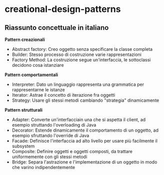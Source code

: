 # creational-design-patterns

## Riassunto concettuale in italiano
<b>Pattern creazionali</b>
<ul>
<li>Abstract factory: Creo oggetto senza specificare la classe completa</li>
<li>Builder: Stesso processo di costruzione varie rappresentazioni</li>
<li>Factory Method: La costruzione segue un'interfaccia, le sottoclassi decidono cosa istanziare</li>
</ul>
<b>Pattern comportamentali</b>
<ul>
<li>Interpreter: Dato un linguaggio rappresenta una grammatica per rappresentarne le istanze</li>
<li>Iterator: Astrae il concetto di iterazione fra oggetti</li>
<li>Strategy: Usare gli stessi metodi cambiando "strategia" dinamicamente</li>
</ul>
<b>Pattern strutturali</b>
<ul>
<li>Adapter: Converte un'interfacciain una che si aspetta il client, ad esempio struttando l'overloading di Java</li>
<li>Decorator: Estende dinamicamente il comportamento di un oggetto, ad esempio sfruttando l'override di Java</li>
<li>Facade: Definisce l'interfaccia ad alto livello per usare più facilmente il subsystem</li>
<li>Composite: Definire oggetti e oggetti composti, da trattare uniformemente con gli stessi metodi</li>
<li>Bridge: Separa l'astrazione e l'implementazione di un oggetto in modo che varino indipendentemente</li>
</ul>

